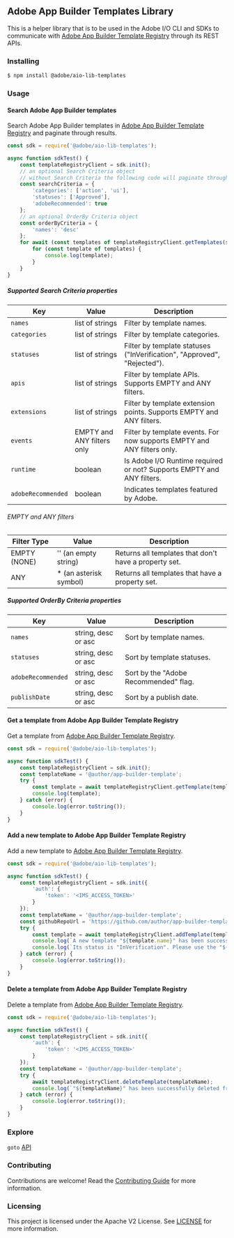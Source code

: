 <!--
Copyright 2022 Adobe. All rights reserved.
This file is licensed to you under the Apache License, Version 2.0 (the "License");
you may not use this file except in compliance with the License. You may obtain a copy
of the License at http://www.apache.org/licenses/LICENSE-2.0

Unless required by applicable law or agreed to in writing, software distributed under
the License is distributed on an "AS IS" BASIS, WITHOUT WARRANTIES OR REPRESENTATIONS
OF ANY KIND, either express or implied. See the License for the specific language
governing permissions and limitations under the License.
-->

## Adobe App Builder Templates Library

This is a helper library that is to be used in the Adobe I/O CLI and SDKs to communicate with [Adobe App Builder Template Registry](https://github.com/adobe/aio-template-submission) through its REST APIs.

### Installing

```bash
$ npm install @adobe/aio-lib-templates
```

### Usage

#### Search Adobe App Builder templates
Search Adobe App Builder templates in [Adobe App Builder Template Registry](https://github.com/adobe/aio-template-submission) and paginate through results.
```javascript
const sdk = require('@adobe/aio-lib-templates');

async function sdkTest() {
    const templateRegistryClient = sdk.init();
    // an optional Search Criteria object
    // without Search Criteria the following code will paginate through all Adobe App Builder templates
    const searchCriteria = {
        'categories': ['action', 'ui'],
        'statuses': ['Approved'],
        'adobeRecommended': true
    };
    // an optional OrderBy Criteria object
    const orderByCriteria = {
        'names': 'desc'
    };
    for await (const templates of templateRegistryClient.getTemplates(searchCriteria, orderByCriteria)) {
        for (const template of templates) {
            console.log(template);
        }
    }
}
```

##### Supported **Search Criteria** properties
| Key                | Value                      | Description                                                             |
| ------------------ | -------------------------- | ----------------------------------------------------------------------- |
| `names`            | list of strings            | Filter by template names.                                               |
| `categories`       | list of strings            | Filter by template categories.                                          |
| `statuses`         | list of strings            | Filter by template statuses ("InVerification", "Approved", "Rejected"). |
| `apis`             | list of strings            | Filter by template APIs. Supports EMPTY and ANY filters.                |
| `extensions`       | list of strings            | Filter by template extension points. Supports EMPTY and ANY filters.    |
| `events`           | EMPTY and ANY filters only | Filter by template events. For now supports EMPTY and ANY filters only. |
| `runtime`          | boolean                    | Is Adobe I/O Runtime required or not? Supports EMPTY and ANY filters.   |
| `adobeRecommended` | boolean                    | Indicates templates featured by Adobe.                                  |

###### EMPTY and ANY filters
| Filter Type  | Value                  | Description                                           |
| ------------ | ---------------------- | ----------------------------------------------------- |
| EMPTY (NONE) | '' (an empty string)   | Returns all templates that don't have a property set. |
| ANY          | * (an asterisk symbol) | Returns all templates that have a property set.       |

##### Supported **OrderBy Criteria** properties
| Key                | Value               | Description                           |
| ------------------ | ------------------- | ------------------------------------- |
| `names`            | string, desc or asc | Sort by template names.               |
| `statuses`         | string, desc or asc | Sort by template statuses.            |
| `adobeRecommended` | string, desc or asc | Sort by the "Adobe Recommended" flag. |
| `publishDate`      | string, desc or asc | Sort by a publish date.               |

#### Get a template from Adobe App Builder Template Registry
Get a template from [Adobe App Builder Template Registry](https://github.com/adobe/aio-template-submission).
```javascript
const sdk = require('@adobe/aio-lib-templates');

async function sdkTest() {
    const templateRegistryClient = sdk.init();
    const templateName = '@author/app-builder-template';
    try {
        const template = await templateRegistryClient.getTemplate(templateName);
        console.log(template);
    } catch (error) {
        console.log(error.toString());
    }
}
```

#### Add a new template to Adobe App Builder Template Registry
Add a new template to [Adobe App Builder Template Registry](https://github.com/adobe/aio-template-submission).
```javascript
const sdk = require('@adobe/aio-lib-templates');

async function sdkTest() {
    const templateRegistryClient = sdk.init({
        'auth': {
            'token': '<IMS_ACCESS_TOKEN>'
        }
    });
    const templateName = '@author/app-builder-template';
    const githubRepoUrl = 'https://github.com/author/app-builder-template';
    try {
        const template = await templateRegistryClient.addTemplate(templateName, githubRepoUrl);
        console.log(`A new template "${template.name}" has been successfully added to Adobe App Builder Template Registry.`);
        console.log(`Its status is "InVerification". Please use the "${template.reviewLink}" link to check the verification status.`);
    } catch (error) {
        console.log(error.toString());
    }
}
```

#### Delete a template from Adobe App Builder Template Registry
Delete a template from [Adobe App Builder Template Registry](https://github.com/adobe/aio-template-submission).
```javascript
const sdk = require('@adobe/aio-lib-templates');

async function sdkTest() {
    const templateRegistryClient = sdk.init({
        'auth': {
            'token': '<IMS_ACCESS_TOKEN>'
        }
    });
    const templateName = '@author/app-builder-template';
    try {
        await templateRegistryClient.deleteTemplate(templateName);
        console.log(`"${templateName}" has been successfully deleted from Adobe App Builder Template Registry.`);
    } catch (error) {
        console.log(error.toString());
    }
}
```

### Explore

`goto` [API](./doc/api.md)

### Contributing

Contributions are welcome! Read the [Contributing Guide](./CONTRIBUTING.md) for more information.

### Licensing

This project is licensed under the Apache V2 License. See [LICENSE](./LICENSE) for more information.

